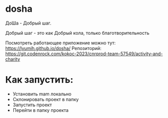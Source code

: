 # dosha

ДоШа - Добрый шаг.

Добрый шаг - это как Добрый кола, только благотворительность

Посмотреть работающее приложение можно тут: https://lyumih.github.io/dosha/
Репозиторий: https://git.codenrock.com/kokoc-2023/cnrprod-team-57549/activity-and-charity

# Как запустить:
- Установить mam локально
- Склонировать проект в папку
- Запустить проект
- Перейти в папку проекта

